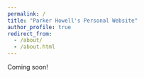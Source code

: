 ```yaml
---
permalink: /
title: "Parker Howell's Personal Website"
author_profile: true
redirect_from: 
  - /about/
  - /about.html
---
```


Coming soon!